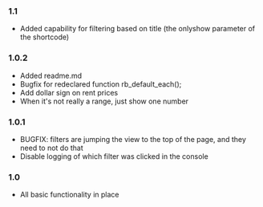 ### 1.1
* Added capability for filtering based on title (the onlyshow parameter of the shortcode)

### 1.0.2
* Added readme.md
* Bugfix for redeclared function rb_default_each();
* Add dollar sign on rent prices
* When it's not really a range, just show one number

### 1.0.1 
* BUGFIX: filters are jumping the view to the top of the page, and they need to not do that
* Disable logging of which filter was clicked in the console

### 1.0
* All basic functionality in place